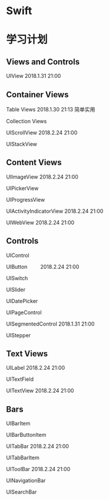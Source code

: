 # Swift


# 学习计划
## Views and Controls
UIView  2018.1.31 21:00

## Container Views
Table Views
2018.1.30 21:13 简单实用

Collection Views

UIScrollView        2018.2.24 21:00

UIStackView

## Content Views
UIImageView       2018.2.24 21:00

UIPickerView

UIProgressView

UIActivityIndicatorView   2018.2.24 21:00

UIWebView         2018.2.24 21:00

## Controls
UIControl

UIButton          2018.2.24 21:00

UISwitch

UISlider

UIDatePicker

UIPageControl

UISegmentedControl  2018.1.31 21:00

UIStepper


## Text Views 
UILabel           2018.2.24 21:00

UITextField

UITextView        2018.2.24 21:00


## Bars
UIBarItem

UIBarButtonItem

UITabBar          2018.2.24 21:00

UITabBarItem

UIToolBar        2018.2.24 21:00

UINavigationBar

UISearchBar






